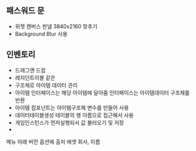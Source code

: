 ## 패스워드 문
- 위젯 캔버스 판낼 3840x2160 맞추기
- Background Blur 사용


## 인벤토리
- 드래그앤 드랍
- 레지던트이블 같은 
- 구조체로 아이템 데이터 관리
- 아이템 인터페이스는 해당 아이템에 달아줌 인터페이스는 아이템데이터 구조체를 반환
- 아이템 컴포넌트는 아이템구조체 변수를 만들어 사용
- 데이터테이블생성 테이블의 행 이름으로 접근해서 사용
- 게임인스턴스가 먼저실행되서 값 불러오기 및 저장
- 


메뉴 아래 버전
옵션에 출처 에셋 회사, 이름